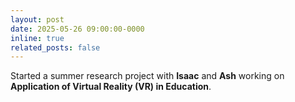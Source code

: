 ```yaml
---
layout: post
date: 2025-05-26 09:00:00-0000
inline: true
related_posts: false
---
```


Started a summer research project with **Isaac** and **Ash** working on **Application of Virtual Reality (VR) in Education**.

